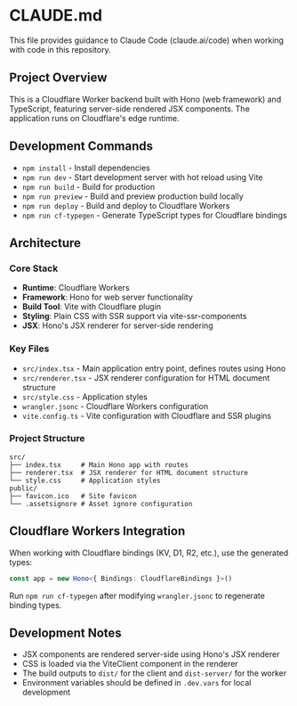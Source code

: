 # CLAUDE.md

This file provides guidance to Claude Code (claude.ai/code) when working with code in this repository.

## Project Overview

This is a Cloudflare Worker backend built with Hono (web framework) and TypeScript, featuring server-side rendered JSX components. The application runs on Cloudflare's edge runtime.

## Development Commands

- `npm install` - Install dependencies
- `npm run dev` - Start development server with hot reload using Vite
- `npm run build` - Build for production
- `npm run preview` - Build and preview production build locally
- `npm run deploy` - Build and deploy to Cloudflare Workers
- `npm run cf-typegen` - Generate TypeScript types for Cloudflare bindings

## Architecture

### Core Stack

- **Runtime**: Cloudflare Workers
- **Framework**: Hono for web server functionality
- **Build Tool**: Vite with Cloudflare plugin
- **Styling**: Plain CSS with SSR support via vite-ssr-components
- **JSX**: Hono's JSX renderer for server-side rendering

### Key Files

- `src/index.tsx` - Main application entry point, defines routes using Hono
- `src/renderer.tsx` - JSX renderer configuration for HTML document structure
- `src/style.css` - Application styles
- `wrangler.jsonc` - Cloudflare Workers configuration
- `vite.config.ts` - Vite configuration with Cloudflare and SSR plugins

### Project Structure

```
src/
├── index.tsx     # Main Hono app with routes
├── renderer.tsx  # JSX renderer for HTML document structure
└── style.css     # Application styles
public/
├── favicon.ico   # Site favicon
└── .assetsignore # Asset ignore configuration
```

## Cloudflare Workers Integration

When working with Cloudflare bindings (KV, D1, R2, etc.), use the generated types:

```typescript
const app = new Hono<{ Bindings: CloudflareBindings }>()
```

Run `npm run cf-typegen` after modifying `wrangler.jsonc` to regenerate binding types.

## Development Notes

- JSX components are rendered server-side using Hono's JSX renderer
- CSS is loaded via the ViteClient component in the renderer
- The build outputs to `dist/` for the client and `dist-server/` for the worker
- Environment variables should be defined in `.dev.vars` for local development
